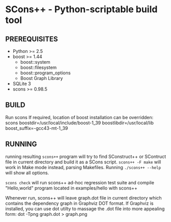 SCons++ - Python-scriptable build tool
======================================

PREREQUISITES
-------------
* Python >= 2.5
* boost >= 1.44
  * boost::system
  * boost::filesystem
  * boost::program_options
  * Boost Graph Library
* SQLite 3
* scons >= 0.98.5

BUILD
-----
Run scons
If required, location of boost installation can be overridden:
    scons boostdir=/usr/local/include/boost-1_39 boostlibdir=/usr/local/lib boost_suffix=-gcc43-mt-1_39

RUNNING
-------
running resulting `scons++` program will try to find SConstruct++ or SContruct file
in current directory and build it as a SCons script. `scons++ -F make` will work in Make
mode instead, parsing Makefiles. Running `./scons++ --help` will show all options.

`scons check` will run scons++ ad-hoc regression test 
suite and compile "Hello,world" program located in 
examples/hello with scons++

Whenever run, scons++ will leave graph.dot file in current
directory which contains the dependency graph in Graphviz DOT format.
If Graphviz is installed, you can use dot utilty to massage the .dot
file into more appealing form:
    dot -Tpng graph.dot > graph.png
